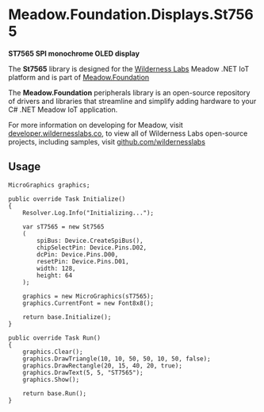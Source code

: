 # Meadow.Foundation.Displays.St7565

**ST7565 SPI monochrome OLED display**

The **St7565** library is designed for the [Wilderness Labs](www.wildernesslabs.co) Meadow .NET IoT platform and is part of [Meadow.Foundation](https://developer.wildernesslabs.co/Meadow/Meadow.Foundation/)

The **Meadow.Foundation** peripherals library is an open-source repository of drivers and libraries that streamline and simplify adding hardware to your C# .NET Meadow IoT application.

For more information on developing for Meadow, visit [developer.wildernesslabs.co](http://developer.wildernesslabs.co/), to view all of Wilderness Labs open-source projects, including samples, visit [github.com/wildernesslabs](https://github.com/wildernesslabs/)

## Usage

```
MicroGraphics graphics;

public override Task Initialize()
{
    Resolver.Log.Info("Initializing...");

    var sT7565 = new St7565
    (
        spiBus: Device.CreateSpiBus(),
        chipSelectPin: Device.Pins.D02,
        dcPin: Device.Pins.D00,
        resetPin: Device.Pins.D01,
        width: 128,
        height: 64
    );

    graphics = new MicroGraphics(sT7565);
    graphics.CurrentFont = new Font8x8();

    return base.Initialize();
}

public override Task Run()
{
    graphics.Clear();
    graphics.DrawTriangle(10, 10, 50, 50, 10, 50, false);
    graphics.DrawRectangle(20, 15, 40, 20, true);
    graphics.DrawText(5, 5, "ST7565");
    graphics.Show();

    return base.Run();
}

        
```

